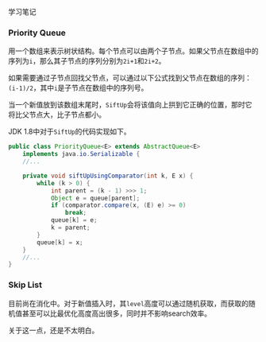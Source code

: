学习笔记
### Priority Queue
用一个数组来表示树状结构。每个节点可以由两个子节点。如果父节点在数组中的序列为`i`，那么其子节点的序列分别为`2i+1`和`2i+2`。

如果需要通过子节点回找父节点，可以通过以下公式找到父节点在数组的序列：`(i-1)/2`，其中`i`是子节点在数组中的序列号。

当一个新值放到该数组末尾时，`SiftUp`会将该值向上拱到它正确的位置，那时它将比父节点大，比子节点都小。

JDK 1.8中对于`SiftUp`的代码实现如下。
```java
public class PriorityQueue<E> extends AbstractQueue<E>
    implements java.io.Serializable {
    //...

    private void siftUpUsingComparator(int k, E x) {
        while (k > 0) {
            int parent = (k - 1) >>> 1;
            Object e = queue[parent];
            if (comparator.compare(x, (E) e) >= 0)
                break;
            queue[k] = e;
            k = parent;
        }
        queue[k] = x;
    }
    //...
}
```

### Skip List
目前尚在消化中。对于新值插入时，其`level`高度可以通过随机获取，而获取的随机值甚至可以比最优化高度高出很多，同时并不影响search效率。

关于这一点，还是不太明白。